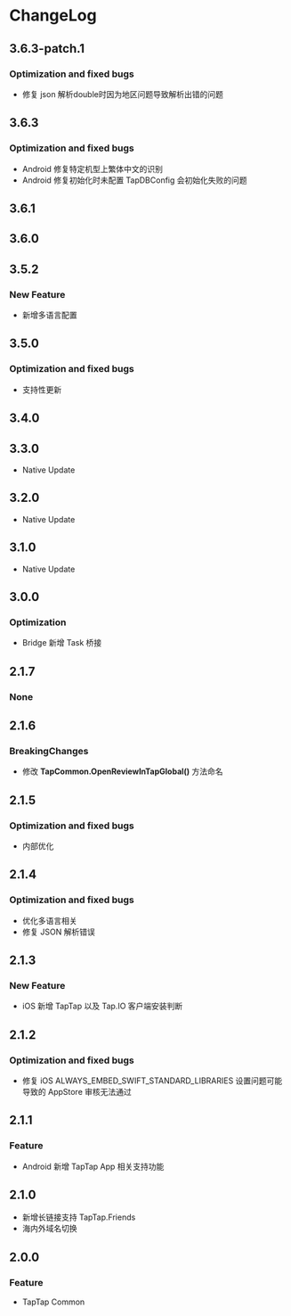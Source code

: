 # ChangeLog

## 3.6.3-patch.1

### Optimization and fixed bugs
- 修复 json 解析double时因为地区问题导致解析出错的问题

## 3.6.3

### Optimization and fixed bugs
- Android 修复特定机型上繁体中文的识别
- Android 修复初始化时未配置 TapDBConfig 会初始化失败的问题

## 3.6.1

## 3.6.0

## 3.5.2

### New Feature
- 新增多语言配置

## 3.5.0

### Optimization and fixed bugs
- 支持性更新

## 3.4.0

## 3.3.0

- Native Update

## 3.2.0

- Native Update

## 3.1.0

- Native Update

## 3.0.0

### Optimization

- Bridge 新增 Task 桥接

## 2.1.7

### None

## 2.1.6

### BreakingChanges

- 修改 **TapCommon.OpenReviewInTapGlobal()** 方法命名

## 2.1.5

### Optimization and fixed bugs

- 内部优化

## 2.1.4

### Optimization and fixed bugs

- 优化多语言相关
- 修复 JSON 解析错误

## 2.1.3

### New Feature

* iOS 新增 TapTap 以及 Tap.IO 客户端安装判断

## 2.1.2

### Optimization and fixed bugs

* 修复 iOS ALWAYS_EMBED_SWIFT_STANDARD_LIBRARIES 设置问题可能导致的 AppStore 审核无法通过

## 2.1.1

### Feature

* Android 新增 TapTap App 相关支持功能

## 2.1.0

* 新增长链接支持 TapTap.Friends
* 海内外域名切换

## 2.0.0

### Feature

* TapTap Common